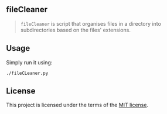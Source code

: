 ## fileCleaner
> `fileCleaner` is script that organises files in a directory into subdirectories based on the files' extensions.

## Usage

Simply run it using:
```
./fileCLeaner.py
```


## License
This project is licensed under the terms of the [MIT license](https://github.com/nagracks/organizer/blob/master/LICENSE).
